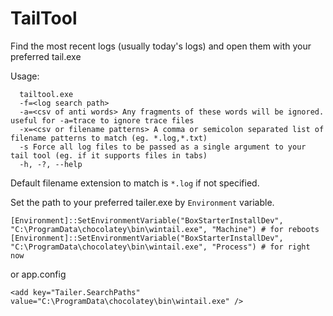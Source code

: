 # TailTool

Find the most recent logs (usually today's logs) and open them with your preferred tail.exe

Usage:

      tailtool.exe
      -f=<log search path> 
      -a=<csv of anti words> Any fragments of these words will be ignored. useful for -a=trace to ignore trace files
      -x=<csv or filename patterns> A comma or semicolon separated list of filename patterns to match (eg. *.log,*.txt)
      -s Force all log files to be passed as a single argument to your tail tool (eg. if it supports files in tabs)
      -h, -?, --help

Default filename extension to match is `*.log` if not specified.

Set the path to your preferred tailer.exe by `Environment` variable.

    [Environment]::SetEnvironmentVariable("BoxStarterInstallDev", "C:\ProgramData\chocolatey\bin\wintail.exe", "Machine") # for reboots
    [Environment]::SetEnvironmentVariable("BoxStarterInstallDev", "C:\ProgramData\chocolatey\bin\wintail.exe", "Process") # for right now

or app.config

    <add key="Tailer.SearchPaths" value="C:\ProgramData\chocolatey\bin\wintail.exe" />
